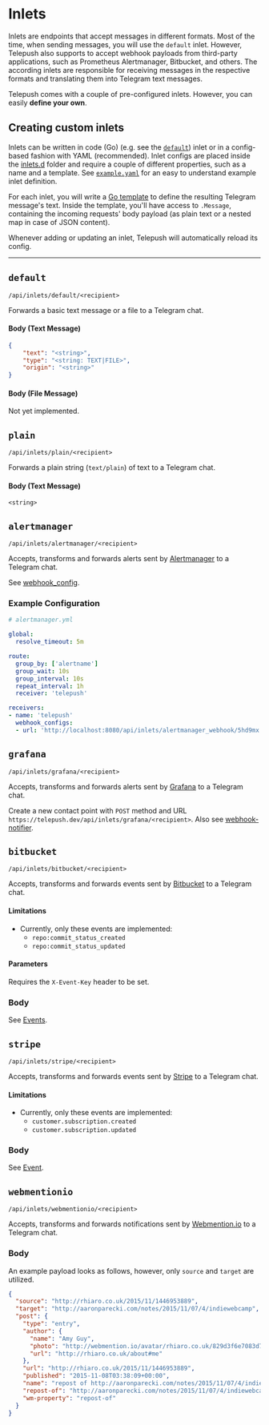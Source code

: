 # Inlets
Inlets are endpoints that accept messages in different formats. Most of the time, when sending messages, you will use the `default` inlet. However, Telepush also supports to accept webhook payloads from third-party applications, such as Prometheus Alertmanager, Bitbucket, and others. The according inlets are responsible for receiving messages in the respective formats and translating them into Telegram text messages.

Telepush comes with a couple of pre-configured inlets. However, you can easily **define your own**.

## Creating custom inlets
Inlets can be written in code (Go) (e.g. see the [`default`](default)) inlet or in a config-based fashion with YAML (recommended). Inlet configs are placed inside the [inlets.d](../inlets.d) folder and require a couple of different properties, such as a name and a template. See [`example.yaml`](../inlets.d) for an easy to understand example inlet definition. 

For each inlet, you will write a [Go template](https://pkg.go.dev/text/template) to define the resulting Telegram message's text. Inside the template, you'll have access to `.Message`, containing the incoming requests' body payload (as plain text or a nested map in case of JSON content).

Whenever adding or updating an inlet, Telepush will automatically reload its config.

---

## `default`
`/api/inlets/default/<recipient>`

Forwards a basic text message or a file to a Telegram chat.  

#### Body (Text Message)
```json
{
    "text": "<string>",
    "type": "<string: TEXT|FILE>",
    "origin": "<string>"
}
```

#### Body (File Message)
Not yet implemented.

## `plain`
`/api/inlets/plain/<recipient>`

Forwards a plain string (`text/plain`) of text to a Telegram chat.

#### Body (Text Message)
```
<string>
```

## `alertmanager`
`/api/inlets/alertmanager/<recipient>`

Accepts, transforms and forwards alerts sent by [Alertmanager](https://prometheus.io/docs/alerting/alertmanager/) to a Telegram chat.

See [webhook_config](https://prometheus.io/docs/alerting/configuration/#webhook_config).

### Example Configuration
```yaml
# alertmanager.yml

global:
  resolve_timeout: 5m

route:
  group_by: ['alertname']
  group_wait: 10s
  group_interval: 10s
  repeat_interval: 1h
  receiver: 'telepush'

receivers:
- name: 'telepush'
  webhook_configs:
  - url: 'http://localhost:8080/api/inlets/alertmanager_webhook/5hd9mx'
```

## `grafana`
`/api/inlets/grafana/<recipient>`

Accepts, transforms and forwards alerts sent by [Grafana](https://grafana.com/docs/grafana/latest/alerting/) to a Telegram chat.

Create a new contact point with `POST` method and URL `https://telepush.dev/api/inlets/grafana/<recipient>`. Also see [webhook-notifier](https://grafana.com/docs/grafana/latest/alerting/contact-points/notifiers/webhook-notifier/).

## `bitbucket`
`/api/inlets/bitbucket/<recipient>`

Accepts, transforms and forwards events sent by [Bitbucket](https://bitbucket.org/) to a Telegram chat.

#### Limitations
* Currently, only these events are implemented:
  * `repo:commit_status_created`
  * `repo:commit_status_updated`

#### Parameters
Requires the `X-Event-Key` header to be set. 

### Body
See [Events](https://confluence.atlassian.com/bitbucket/event-payloads-740262817.html).

## `stripe`
`/api/inlets/stripe/<recipient>`

Accepts, transforms and forwards events sent by [Stripe](https://stripe.com/docs/webhooks) to a Telegram chat.

#### Limitations
* Currently, only these events are implemented:
    * `customer.subscription.created`
    * `customer.subscription.updated`

### Body
See [Event](https://stripe.com/docs/api/events).

## `webmentionio`
`/api/inlets/webmentionio/<recipient>`

Accepts, transforms and forwards notifications sent by [Webmention.io](https://webmention.io) to a Telegram chat.

### Body
An example payload looks as follows, however, only `source` and `target` are utilized.
```json
{
  "source": "http://rhiaro.co.uk/2015/11/1446953889",
  "target": "http://aaronparecki.com/notes/2015/11/07/4/indiewebcamp",
  "post": {
    "type": "entry",
    "author": {
      "name": "Amy Guy",
      "photo": "http://webmention.io/avatar/rhiaro.co.uk/829d3f6e7083d7ee8bd7b20363da84d88ce5b4ce094f78fd1b27d8d3dc42560e.png",
      "url": "http://rhiaro.co.uk/about#me"
    },
    "url": "http://rhiaro.co.uk/2015/11/1446953889",
    "published": "2015-11-08T03:38:09+00:00",
    "name": "repost of http://aaronparecki.com/notes/2015/11/07/4/indiewebcamp",
    "repost-of": "http://aaronparecki.com/notes/2015/11/07/4/indiewebcamp",
    "wm-property": "repost-of"
  }
}
```